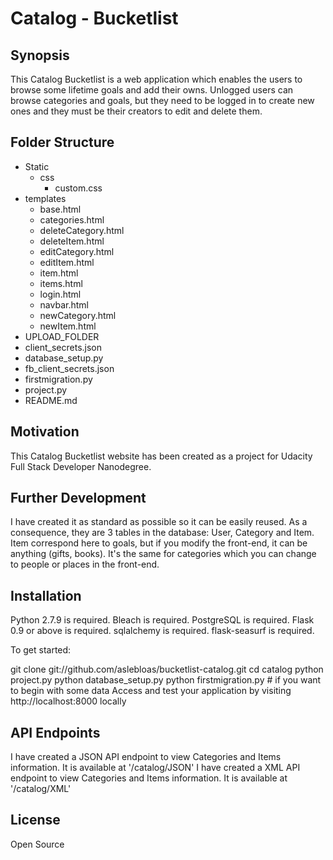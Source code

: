 # Catalog - Bucketlist
## Synopsis

This Catalog Bucketlist is a web application which enables the users to browse some lifetime goals and add their owns.
Unlogged users can browse categories and goals, but they need to be logged in to create new ones and they must be their creators to edit and delete them.


## Folder Structure

* Static
  * css
    * custom.css
* templates
  * base.html
  * categories.html
  * deleteCategory.html
  * deleteItem.html
  * editCategory.html
  * editItem.html
  * item.html
  * items.html
  * login.html
  * navbar.html
  * newCategory.html
  * newItem.html
* UPLOAD_FOLDER
* client_secrets.json
* database_setup.py
* fb_client_secrets.json
* firstmigration.py
* project.py
* README.md


## Motivation

This Catalog Bucketlist website has been created as a project for Udacity Full Stack Developer Nanodegree.


## Further Development
I have created it as standard as possible so it can be easily reused.
As a consequence, they are 3 tables in the database: User, Category and Item.
Item correspond here to goals, but if you modify the front-end, it can be anything (gifts, books). It's the same for categories which you can change to people or places in the front-end.


## Installation

Python 2.7.9 is required.
Bleach is required.
PostgreSQL is required.
Flask 0.9 or above is required.
sqlalchemy is required.
flask-seasurf is required.

To get started:

git clone git://github.com/aslebloas/bucketlist-catalog.git
cd catalog
python project.py
python database_setup.py
python firstmigration.py # if you want to begin with some data
Access and test your application by visiting http://localhost:8000 locally


## API Endpoints
I have created a JSON API endpoint to view Categories and Items information.
It is available at '/catalog/JSON'
I have created a XML API endpoint to view Categories and Items information.
It is available at '/catalog/XML'

## License
Open Source
